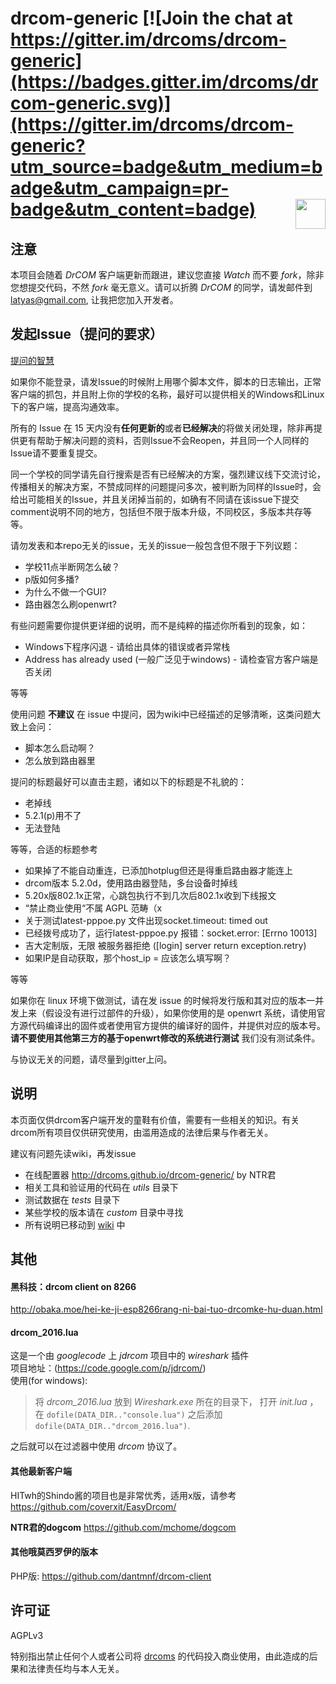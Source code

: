 
# drcom-generic [![Join the chat at https://gitter.im/drcoms/drcom-generic](https://badges.gitter.im/drcoms/drcom-generic.svg)](https://gitter.im/drcoms/drcom-generic?utm_source=badge&utm_medium=badge&utm_campaign=pr-badge&utm_content=badge) <a href="https://t.me/dajiji"><img src="https://upload.wikimedia.org/wikipedia/commons/8/82/Telegram_logo.svg" align="right" height="48" width="48" ></a>

## 注意

本项目会随着 *DrCOM* 客户端更新而跟进，建议您直接 *Watch* 而不要 *fork*，除非您想提交代码，不然 *fork* 毫无意义。请可以折腾 *DrCOM* 的同学，请发邮件到 latyas@gmail.com, 让我把您加入开发者。

## 发起Issue（提问的要求）
[提问的智慧](https://github.com/ryanhanwu/How-To-Ask-Questions-The-Smart-Way/blob/master/README-zh_CN.md)

如果你不能登录，请发Issue的时候附上用哪个脚本文件，脚本的日志输出，正常客户端的抓包，并且附上你的学校的名称，最好可以提供相关的Windows和Linux下的客户端，提高沟通效率。

所有的 Issue 在 15 天内没有**任何更新的**或者**已经解决**的将做关闭处理，除非再提供更有帮助于解决问题的资料，否则Issue不会Reopen，并且同一个人同样的Issue请不要重复提交。

同一个学校的同学请先自行搜索是否有已经解决的方案，强烈建议线下交流讨论，传播相关的解决方案，不赞成同样的问题提问多次，被判断为同样的Issue时，会给出可能相关的Issue，并且关闭掉当前的，如确有不同请在该issue下提交comment说明不同的地方，包括但不限于版本升级，不同校区，多版本共存等等。

请勿发表和本repo无关的issue，无关的issue一般包含但不限于下列议题：

* 学校11点半断网怎么破？
* p版如何多播?
* 为什么不做一个GUI?
* 路由器怎么刷openwrt?

有些问题需要你提供更详细的说明，而不是纯粹的描述你所看到的现象，如：

* Windows下程序闪退 - 请给出具体的错误或者异常栈
* Address has already used (一般广泛见于windows) - 请检查官方客户端是否关闭

等等

使用问题 **不建议** 在 issue 中提问，因为wiki中已经描述的足够清晰，这类问题大致上会问：

* 脚本怎么启动啊？
* 怎么放到路由器里

提问的标题最好可以直击主题，诸如以下的标题是不礼貌的：

* 老掉线
* 5.2.1(p)用不了
* 无法登陆

等等，合适的标题参考

* 如果掉了不能自动重连，已添加hotplug但还是得重启路由器才能连上
* drcom版本 5.2.0d，使用路由器登陆，多台设备时掉线
* 5.20x版802.1x正常，心跳包执行不到几次后802.1x收到下线报文
* “禁止商业使用“不属 AGPL 范畴（x
* 关于测试latest-pppoe.py 文件出现socket.timeout: timed out
* 已经拨号成功了，运行latest-pppoe.py 报错：socket.error: [Errno 10013]
* 吉大定制版，无限 被服务器拒绝 ([login] server return exception.retry)
* 如果IP是自动获取，那个host_ip = 应该怎么填写啊？

等等

如果你在 linux 环境下做测试，请在发 issue 的时候将发行版和其对应的版本一并发上来（假设没有进行过部件的升级），如果你使用的是 openwrt 系统，请使用官方源代码编译出的固件或者使用官方提供的编译好的固件，并提供对应的版本号。**请不要使用其他第三方的基于openwrt修改的系统进行测试** 我们没有测试条件。

与协议无关的问题，请尽量到gitter上问。

## 说明
本页面仅供drcom客户端开发的童鞋有价值，需要有一些相关的知识。有关drcom所有项目仅供研究使用，由滥用造成的法律后果与作者无关。

建议有问题先读wiki，再发issue

* 在线配置器 http://drcoms.github.io/drcom-generic/ by NTR君
* 相关工具和验证用的代码在 *utils* 目录下
* 测试数据在 *tests* 目录下
* 某些学校的版本请在 *custom* 目录中寻找
* 所有说明已移动到 [wiki](https://github.com/drcoms/generic/wiki) 中

## 其他
#### 黑科技：drcom client on 8266
<http://obaka.moe/hei-ke-ji-esp8266rang-ni-bai-tuo-drcomke-hu-duan.html>

#### drcom_2016.lua
这是一个由 *googlecode* 上 *jdrcom* 项目中的 *wireshark* 插件 <br>
项目地址：(https://code.google.com/p/jdrcom/) <br>
使用(for windows):
> 将 *drcom_2016.lua* 放到 *Wireshark.exe* 所在的目录下， 打开 *init.lua* ，在 `dofile(DATA_DIR.."console.lua")` 之后添加 `dofile(DATA_DIR.."drcom_2016.lua")`.

之后就可以在过滤器中使用 *drcom* 协议了。

#### 其他最新客户端
HITwh的Shindo酱的项目也是非常优秀，适用x版，请参考 <br>
https://github.com/coverxit/EasyDrcom/

**NTR君的dogcom**
https://github.com/mchome/dogcom


#### 其他哦莫西罗伊的版本
PHP版: https://github.com/dantmnf/drcom-client

## 许可证

AGPLv3

特别指出禁止任何个人或者公司将 [drcoms](http://github.com/drcoms/) 的代码投入商业使用，由此造成的后果和法律责任均与本人无关。 
